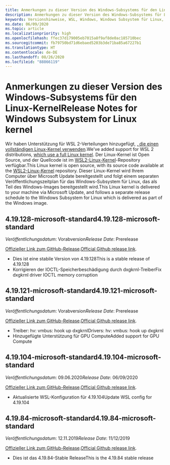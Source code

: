 ```yaml
---
title: Anmerkungen zu dieser Version des Windows-Subsystems für den Linux-Kernel
description: Anmerkungen zu dieser Version des Windows-Subsystems für Linux  Monatlich aktualisiert.
keywords: Versionshinweise, WSL, Windows, Windows Subsystem für Linux, Windows-Subsystem, Ubuntu, Kernel
ms.date: 06/09/2020
ms.topic: article
ms.localizationpriority: high
ms.openlocfilehash: ffec37d179005eb7015a8f9af8de0ac185710bec
ms.sourcegitcommit: fb79750bd71d6ebaed5203b3de71ba85a67227b1
ms.translationtype: HT
ms.contentlocale: de-DE
ms.lasthandoff: 08/26/2020
ms.locfileid: "88866119"
---
```

# <a name="release-notes-for-windows-subsystem-for-linux-kernel"></a><span data-ttu-id="874a6-105">Anmerkungen zu dieser Version des Windows-Subsystems für den Linux-Kernel</span><span class="sxs-lookup"><span data-stu-id="874a6-105">Release Notes for Windows Subsystem for Linux kernel</span></span>

<span data-ttu-id="874a6-106">Wir haben Unterstützung für WSL 2-Verteilungen hinzugefügt, [, die einen vollständigen Linux-Kernel verwenden](https://devblogs.microsoft.com/commandline/shipping-a-linux-kernel-with-windows/).</span><span class="sxs-lookup"><span data-stu-id="874a6-106">We've added support for WSL 2 distributions, [which use a full Linux kernel](https://devblogs.microsoft.com/commandline/shipping-a-linux-kernel-with-windows/).</span></span> <span data-ttu-id="874a6-107">Der Linux-Kernel ist Open Source, und der Quellcode ist im [WSL2-Linux-Kernel](https://github.com/microsoft/WSL2-Linux-Kernel)-Repository verfügbar.</span><span class="sxs-lookup"><span data-stu-id="874a6-107">This Linux kernel is open source, with its source code available at the [WSL2-Linux-Kernel](https://github.com/microsoft/WSL2-Linux-Kernel) repository.</span></span> <span data-ttu-id="874a6-108">Dieser Linux-Kernel wird Ihrem Computer über Microsoft Update bereitgestellt und folgt einem separaten Veröffentlichungszeitplan für das Windows-Subsystem für Linux, das als Teil des Windows-Images bereitgestellt wird.</span><span class="sxs-lookup"><span data-stu-id="874a6-108">This Linux kernel is delivered to your machine via Microsoft Update, and follows a separate release schedule to the Windows Subsystem for Linux which is delivered as part of the Windows image.</span></span>

## <a name="419128-microsoft-standard"></a><span data-ttu-id="874a6-109">4.19.128-microsoft-standard</span><span class="sxs-lookup"><span data-stu-id="874a6-109">4.19.128-microsoft-standard</span></span>
<span data-ttu-id="874a6-110">*Veröffentlichungsdatum*: Vorabversion</span><span class="sxs-lookup"><span data-stu-id="874a6-110">*Release Date*: Prerelease</span></span>

<span data-ttu-id="874a6-111">[Offizieller Link zum GitHub-Release](https://github.com/microsoft/WSL2-Linux-Kernel/releases/tag/4.19.128-microsoft-standard).</span><span class="sxs-lookup"><span data-stu-id="874a6-111">[Official Github release link](https://github.com/microsoft/WSL2-Linux-Kernel/releases/tag/4.19.128-microsoft-standard).</span></span>

* <span data-ttu-id="874a6-112">Dies ist eine stabile Version von 4.19.128</span><span class="sxs-lookup"><span data-stu-id="874a6-112">This is a stable release of 4.19.128</span></span>
* <span data-ttu-id="874a6-113">Korrigieren der IOCTL-Speicherbeschädigung durch dxgkrnl-Treiber</span><span class="sxs-lookup"><span data-stu-id="874a6-113">Fix dxgkrnl driver IOCTL memory corruption</span></span>

## <a name="419121-microsoft-standard"></a><span data-ttu-id="874a6-114">4.19.121-microsoft-standard</span><span class="sxs-lookup"><span data-stu-id="874a6-114">4.19.121-microsoft-standard</span></span>
<span data-ttu-id="874a6-115">*Veröffentlichungsdatum*: Vorabversion</span><span class="sxs-lookup"><span data-stu-id="874a6-115">*Release Date*: Prerelease</span></span>

<span data-ttu-id="874a6-116">[Offizieller Link zum GitHub-Release](https://github.com/microsoft/WSL2-Linux-Kernel/releases/tag/4.19.121-microsoft-standard).</span><span class="sxs-lookup"><span data-stu-id="874a6-116">[Official Github release link](https://github.com/microsoft/WSL2-Linux-Kernel/releases/tag/4.19.121-microsoft-standard).</span></span>

* <span data-ttu-id="874a6-117">Treiber: hv: vmbus: hook up dxgkrnl</span><span class="sxs-lookup"><span data-stu-id="874a6-117">Drivers: hv: vmbus: hook up dxgkrnl</span></span>
* <span data-ttu-id="874a6-118">Hinzugefügte Unterstützung für GPU Compute</span><span class="sxs-lookup"><span data-stu-id="874a6-118">Added support for GPU Compute</span></span>

## <a name="419104-microsoft-standard"></a><span data-ttu-id="874a6-119">4.19.104-microsoft-standard</span><span class="sxs-lookup"><span data-stu-id="874a6-119">4.19.104-microsoft-standard</span></span>
<span data-ttu-id="874a6-120">*Veröffentlichungsdatum*: 09.06.2020</span><span class="sxs-lookup"><span data-stu-id="874a6-120">*Release Date*: 06/09/2020</span></span> 

<span data-ttu-id="874a6-121">[Offizieller Link zum GitHub-Release](https://github.com/microsoft/WSL2-Linux-Kernel/releases/tag/4.19.104-microsoft-standard).</span><span class="sxs-lookup"><span data-stu-id="874a6-121">[Official Github release link](https://github.com/microsoft/WSL2-Linux-Kernel/releases/tag/4.19.104-microsoft-standard).</span></span>

* <span data-ttu-id="874a6-122">Aktualisierte WSL-Konfiguration für 4.19.104</span><span class="sxs-lookup"><span data-stu-id="874a6-122">Update WSL config for 4.19.104</span></span>

## <a name="41984-microsoft-standard"></a><span data-ttu-id="874a6-123">4.19.84-microsoft-standard</span><span class="sxs-lookup"><span data-stu-id="874a6-123">4.19.84-microsoft-standard</span></span>
<span data-ttu-id="874a6-124">*Veröffentlichungsdatum*: 12.11.2019</span><span class="sxs-lookup"><span data-stu-id="874a6-124">*Release Date*: 11/12/2019</span></span> 

<span data-ttu-id="874a6-125">[Offizieller Link zum GitHub-Release](https://github.com/microsoft/WSL2-Linux-Kernel/releases/tag/4.19.84-microsoft-standard).</span><span class="sxs-lookup"><span data-stu-id="874a6-125">[Official Github release link](https://github.com/microsoft/WSL2-Linux-Kernel/releases/tag/4.19.84-microsoft-standard).</span></span>

* <span data-ttu-id="874a6-126">Dies ist das 4.19.84-Stable Release</span><span class="sxs-lookup"><span data-stu-id="874a6-126">This is the 4.19.84 stable release</span></span>

